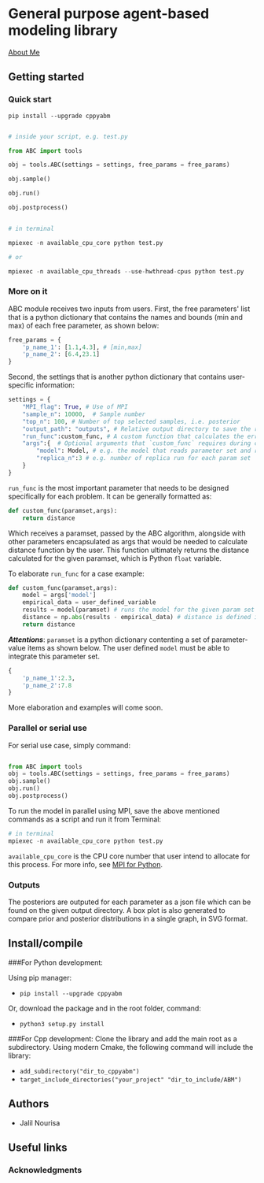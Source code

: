 
  

# General purpose agent-based modeling library

<a href="https://janursa.github.io/CppyABM/" title="About Me">About Me</a>

  
## Getting started

### Quick start

`pip install --upgrade cppyabm`

```py

# inside your script, e.g. test.py

from ABC import tools

obj = tools.ABC(settings = settings, free_params = free_params)

obj.sample()

obj.run()

obj.postprocess()

```

```py

# in terminal

mpiexec -n available_cpu_core python test.py

# or

mpiexec -n available_cpu_threads --use-hwthread-cpus python test.py

```

### More on it

ABC module receives two inputs from users.  First, the free parameters' list that is a python dictionary that contains the names and bounds (min and max) of each free parameter, as shown below:

```python
free_params = {
    'p_name_1': [1.1,4.3], # [min,max]
    'p_name_2': [6.4,23.1]
}
```
Second, the settings that is another python dictionary that contains user-specific information:

```py
settings = {
    "MPI_flag": True, # Use of MPI
    "sample_n": 10000,  # Sample number
    "top_n": 100, # Number of top selected samples, i.e. posterior
    "output_path": "outputs", # Relative output directory to save the results
    "run_func":custom_func, # A custom function that calculates the error for a given dataset
    "args":{  # Optional arguments that `custom_func` requires during calculations
        "model": Model, # e.g. the model that reads parameter set and returns some results
        "replica_n":3 # e.g. number of replica run for each param set
    }
}
```
`run_func` is the most important parameter that needs to be designed specifically for each problem.  It can be generally formatted as:

```py
def custom_func(paramset,args):
    return distance
```
Which receives a paramset, passed by the ABC algorithm, alongside with other parameters encapsulated as args that would be needed to calculate distance function by the user. This function ultimately returns the distance calculated for the given paramset, which is Python `float` variable.

To elaborate `run_func` for a case example:

```py
def custom_func(paramset,args):
    model = args['model']
    empirical_data = user_defined_variable
    results = model(paramset) # runs the model for the given param set
    distance = np.abs(results - empirical_data) # distance is defined in this case as absolute difference
    return distance
```
***Attentions***: `paramset` is a python dictionary contenting a set of parameter-value items as shown below. The user defined `model` must be able to integrate this parameter set. 
```py
{
    'p_name_1':2.3,
    'p_name_2':7.8
}
```
More elaboration and examples will come soon.

### Parallel or serial use

For serial use case, simply command:

```py

from ABC import tools
obj = tools.ABC(settings = settings, free_params = free_params)
obj.sample()
obj.run()
obj.postprocess()
```
To run the model in parallel using MPI, save the above mentioned commands as a script and run it from Terminal:

```py
# in terminal
mpiexec -n available_cpu_core python test.py
```
`available_cpu_core` is the CPU core number that user intend to allocate for this process. For more info, see [MPI for Python](https://mpi4py.readthedocs.io/en/stable/).

### Outputs

The posteriors are outputed for each parameter as a json file which can be found on the given output directory. A box plot is also generated to compare prior and posterior distributions in a single graph, in SVG format.

## Install/compile

###For Python development:

Using pip manager:

-  `pip install --upgrade cppyabm`

Or, download the package and in the root folder, command:

-  `python3 setup.py install`

###For Cpp development:
Clone the library and add the main root as a subdirectory. Using modern Cmake, the following command will include the library:
-  `add_subdirectory("dir_to_cppyabm")`
-  `target_include_directories("your_project" "dir_to_include/ABM")`

## Authors

- Jalil Nourisa

## Useful links

 

### Acknowledgments


